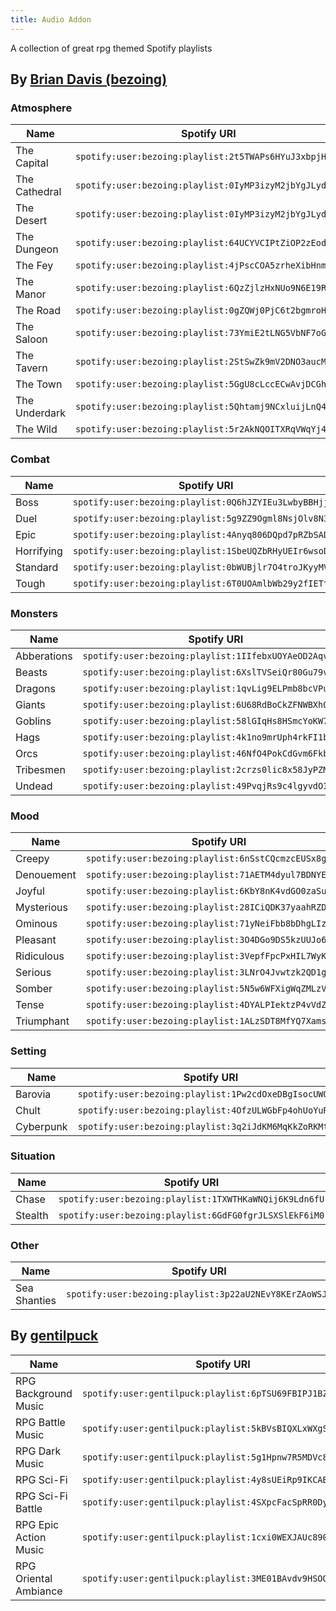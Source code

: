 ```yaml
---
title: Audio Addon
---
```


A collection of great rpg themed Spotify playlists

## By [Brian Davis (bezoing)](https://open.spotify.com/user/bezoing?si=acN6RQebQTS2iZEUWDKRKA)

### Atmosphere

| Name          | Spotify URI                                            |
| ------------- | ------------------------------------------------------ |
| The Capital   | `spotify:user:bezoing:playlist:2t5TWAPs6HYuJ3xbpjHYpx` |
| The Cathedral | `spotify:user:bezoing:playlist:0IyMP3izyM2jbYgJLydB00` |
| The Desert    | `spotify:user:bezoing:playlist:0IyMP3izyM2jbYgJLydB00` |
| The Dungeon   | `spotify:user:bezoing:playlist:64UCYVCIPtZiOP2zEodORk` |
| The Fey       | `spotify:user:bezoing:playlist:4jPscCOA5zrheXibHnmlU1` |
| The Manor     | `spotify:user:bezoing:playlist:6QzZjlzHxNUo9N6E19RKpJ` |
| The Road      | `spotify:user:bezoing:playlist:0gZQWj0PjC6t2bgmroHaaW` |
| The Saloon    | `spotify:user:bezoing:playlist:73YmiE2tLNG5VbNF7oGmSn` |
| The Tavern    | `spotify:user:bezoing:playlist:2StSwZk9mV2DNO3aucMZYx` |
| The Town      | `spotify:user:bezoing:playlist:5GgU8cLccECwAvjDCGhYjj` |
| The Underdark | `spotify:user:bezoing:playlist:5Qhtamj9NCxluijLnQ4edN` |
| The Wild      | `spotify:user:bezoing:playlist:5r2AkNQOITXRqVWqYj40QG` |


### Combat

| Name       | Spotify URI                                            |
| ---------- | ------------------------------------------------------ |
| Boss       | `spotify:user:bezoing:playlist:0Q6hJZYIEu3LwbyBBHjjHo` |
| Duel       | `spotify:user:bezoing:playlist:5g9ZZ9Ogml8NsjOlv8N31t` |
| Epic       | `spotify:user:bezoing:playlist:4Anyq806DQpd7pRZbSADUr` |
| Horrifying | `spotify:user:bezoing:playlist:1SbeUQZbRHyUEIr6wsoD4q` |
| Standard   | `spotify:user:bezoing:playlist:0bWUBjlr7O4troJKyyMVbD` |
| Tough      | `spotify:user:bezoing:playlist:6T0UOAmlbWb29y2fIETtL2` |


### Monsters

| Name        | Spotify URI                                            |
| ----------- | ------------------------------------------------------ |
| Abberations | `spotify:user:bezoing:playlist:1IIfebxUOYAeOD2Aqvw7Rj` |
| Beasts      | `spotify:user:bezoing:playlist:6XslTVSeiQr80Gu79vnfXZ` |
| Dragons     | `spotify:user:bezoing:playlist:1qvLig9ELPmb8bcVPutk9M` |
| Giants      | `spotify:user:bezoing:playlist:6U68RdBoCkZFNWBXhQ4KXH` |
| Goblins     | `spotify:user:bezoing:playlist:58lGIqHs8HSmcYoKW7gBE3` |
| Hags        | `spotify:user:bezoing:playlist:4k1no9mrUph4rkFI1bEFJT` |
| Orcs        | `spotify:user:bezoing:playlist:46NfO4PokCdGvm6Fkbtx9u` |
| Tribesmen   | `spotify:user:bezoing:playlist:2crzs0lic8x58JyPZM8k3v` |
| Undead      | `spotify:user:bezoing:playlist:49PvqjRs9c4lgyvdOI4Lvd` |

### Mood

| Name       | Spotify URI                                            |
| ---------- | ------------------------------------------------------ |
| Creepy     | `spotify:user:bezoing:playlist:6nSstCQcmzcEUSx8gBrcek` |
| Denouement | `spotify:user:bezoing:playlist:71AETM4dyul7BDNYE9zVBv` |
| Joyful     | `spotify:user:bezoing:playlist:6KbY8nK4vdGO0zaSuoXEFr` |
| Mysterious | `spotify:user:bezoing:playlist:28ICiQDK37yaahRZD7aX3J` |
| Ominous    | `spotify:user:bezoing:playlist:71yNeiFbb8bDhgLIzu9eae` |
| Pleasant   | `spotify:user:bezoing:playlist:3O4DGo9DS5kzUUJo6EQYdp` |
| Ridiculous | `spotify:user:bezoing:playlist:3VepfFpcPxHIL7WyKYFdGI` |
| Serious    | `spotify:user:bezoing:playlist:3LNrO4Jvwtzk2QD1gR8ccZ` |
| Somber     | `spotify:user:bezoing:playlist:5N5w6WFXigWqZMLzVo6rdh` |
| Tense      | `spotify:user:bezoing:playlist:4DYALPIektzP4vVdZFlHNe` |
| Triumphant | `spotify:user:bezoing:playlist:1ALzSDT8MfYQ7Xams9Nx16` |

### Setting

| Name      | Spotify URI                                            |
| --------- | ------------------------------------------------------ |
| Barovia   | `spotify:user:bezoing:playlist:1Pw2cdOxeDBgIsocUWQYyD` |
| Chult     | `spotify:user:bezoing:playlist:4OfzULWGbFp4ohUoYuRvJh` |
| Cyberpunk | `spotify:user:bezoing:playlist:3q2iJdKM6MqKkZoRKMtti4` |

### Situation

| Name    | Spotify URI                                            |
| ------- | ------------------------------------------------------ |
| Chase   | `spotify:user:bezoing:playlist:1TXWTHKaWNQij6K9Ldn6fU` |
| Stealth | `spotify:user:bezoing:playlist:6GdFG0fgrJLSXSlEkF6iM0` |

### Other

| Name         | Spotify URI                                            |
| ------------ | ------------------------------------------------------ |
| Sea Shanties | `spotify:user:bezoing:playlist:3p22aU2NEvY8KErZAoWSJD` |

## By [gentilpuck](https://open.spotify.com/user/gentilpuck?si=nZpk5I8wTBuWdcBrrix_qg)

| Name                  | Spotify URI                                               |
| --------------------- | --------------------------------------------------------- |
| RPG Background Music  | `spotify:user:gentilpuck:playlist:6pTSU69FBIPJ1BZFfDI1oR` |
| RPG Battle Music      | `spotify:user:gentilpuck:playlist:5kBVsBIQXLxWXgSUUNZ1DR` |
| RPG Dark Music        | `spotify:user:gentilpuck:playlist:5g1Hpnw7R5MDVc86fvUAfS` |
| RPG Sci-Fi            | `spotify:user:gentilpuck:playlist:4y8sUEiRp9IKCABSFj7sk8` |
| RPG Sci-Fi Battle     | `spotify:user:gentilpuck:playlist:4SXpcFacSpRR0DyNGJYTSO` |
| RPG Epic Action Music | `spotify:user:gentilpuck:playlist:1cxi0WEXJAUc890tYp3ypv` |
| RPG Oriental Ambiance | `spotify:user:gentilpuck:playlist:3ME01BAvdv9HSOOyG81Ela` |
